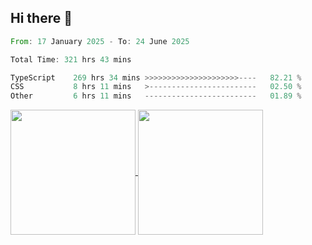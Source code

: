 ## Hi there 👋
<!--START_SECTION:waka-->

```rust
From: 17 January 2025 - To: 24 June 2025

Total Time: 321 hrs 43 mins

TypeScript    269 hrs 34 mins >>>>>>>>>>>>>>>>>>>>>----   82.21 %
CSS           8 hrs 11 mins   >------------------------   02.50 %
Other         6 hrs 11 mins   -------------------------   01.89 %
```

<!--END_SECTION:waka-->

<a href="https://github.com/anuraghazra/github-readme-stats">
  <img height=200 align="center" src="https://github-readme-stats.vercel.app/api/top-langs/?username=paulgeorge35&layout=donut&langs_count=5&theme=transparent" />
</a>
<a href="https://github.com/anuraghazra/convoychat">
  <img height=200 align="center" src="https://github-readme-stats.vercel.app/api?username=paulgeorge35&show_icons=true&show=prs_merged&theme=transparent&rank_icon=github" />
</a>

